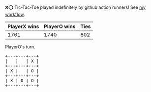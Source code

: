 :x::o: Tic-Tac-Toe played indefinitely by github action runners! See [my workflow](.github/workflows/play.yaml).

|PlayerX wins|PlayerO wins|Ties|
|-|-|-|
|1761|1740|802|

PlayerO's turn.

<pre>
+---+---+---+
|   |   | X |
+---+---+---+
| X |   | O |
+---+---+---+
| X | O | O |
+---+---+---+
</pre>